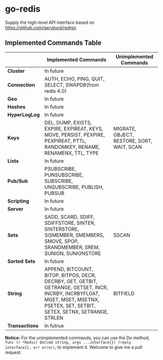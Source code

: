 # go-redis
Supply the high-level API interface based on https://github.com/garyburd/redigo

## Implemented Commands Table

|                   |   Implemented Commands   |  Unimplemented Commands
|-------------------|--------------------------|---------------------------
| **Cluster**       | In future |
| **Connection**    | AUTH, ECHO, PING, QUIT, SELECT, SWAPDB(from redis 4.0) |
| **Geo**           | In future |
| **Hashes**        | In future |
| **HyperLogLog**   | In future |
| **Keys**          | DEL, DUMP, EXISTS, EXPIRE, EXPIREAT, KEYS, MOVE, PERSIST, PEXPIRE, PEXPIREAT, PTTL, RANDOMKEY, RENAME, RENAMENX, TTL, TYPE | MIGRATE, OBJECT, RESTORE, SORT, WAIT, SCAN
| **Lists**         | In future |
| **Pub/Sub**       | PSUBSCRIBE, PUNSUBSCRIBE, SUBSCRIBE, UNSUBSCRIBE, PUBLISH, PUBSUB |
| **Scripting**     | In future |
| **Server**        | In future |
| **Sets**          | SADD, SCARD, SDIFF, SDIFFSTORE, SINTER, SINTERSTORE, SISMEMBER, SMEMBERS, SMOVE, SPOP, SRANDMEMBER, SREM, SUNION, SUNIONSTORE | SSCAN
| **Sorted Sets**   | In future |
| **String**        | APPEND, BITCOUNT, BITOP, BITPOS, DECR, DECRBY, GET, GETBIT, GETRANGE, GETSET, INCR, INCRBY, INCRBYFLOAT, MGET, MSET, MSETNX, PSETEX, SET, SETBIT, SETEX, SETNX, SETRANGE, STRLEN | BITFIELD
| **Transactions**  | In futrue |

**Notice:** For the unimplemented commands, you can use the Do method, `func (r *Redis) Do(cmd string, args ...interface{}) (reply interface{}, err error)`, to implement it. Welcome to give me a pull request.
